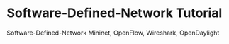 # Software-Defined-Network Tutorial
Software-Defined-Network Mininet, OpenFlow, Wireshark, OpenDaylight

